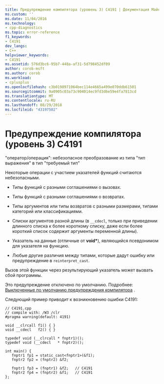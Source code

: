 ```yaml
---
title: Предупреждение компилятора (уровень 3) C4191 | Документация Майкрософт
ms.custom: ''
ms.date: 11/04/2016
ms.technology:
- cpp-diagnostics
ms.topic: error-reference
f1_keywords:
- C4191
dev_langs:
- C++
helpviewer_keywords:
- C4191
ms.assetid: 576d3bc6-95b7-448a-af31-5d798452df09
author: corob-msft
ms.author: corob
ms.workload:
- cplusplus
ms.openlocfilehash: c3b0198971064bec114e4665a499e070ddb61501
ms.sourcegitcommit: 9a0905c03a73c904014ec9fd3d6e59e4fa7813cd
ms.translationtype: MT
ms.contentlocale: ru-RU
ms.lasthandoff: 08/29/2018
ms.locfileid: "43197502"
---
```

# <a name="compiler-warning-level-3-c4191"></a>Предупреждение компилятора (уровень 3) C4191
"оператор/операция": небезопасное преобразование из типа "тип выражения" в тип "требуемый тип"  
  
 Некоторые операции с участием указателей функций считаются небезопасными.  
  
-   Типы функций с разными соглашениями о вызовах.  
  
-   Типы функций с разными соглашениями о возвратах.  
  
-   Типы аргументов или типы возвратов с разными размерами, типами категорий или классификациями.  
  
-   Списки аргументов разной длины (в `__cdecl`, только при приведении длинного списка к более короткому списку, даже если более короткий список содержит аргументы переменной длины).  
  
-   Указатель на данные (отличные от **void**<strong>\*</strong>), являющийся псевдонимом для указателя на функцию.  
  
-   Любые другие различия между типами, которые дадут ошибку или предупреждение в `reinterpret_cast`.  
  
 Вызов этой функции через результирующий указатель может вызвать сбой программы.  
  
 Это предупреждение отключено по умолчанию. Подробнее: [Выключенные по умолчанию предупреждения компилятора](../../preprocessor/compiler-warnings-that-are-off-by-default.md) .  
  
 Следующий пример приводит к возникновению ошибки C4191:  
  
```  
// C4191.cpp  
// compile with: /W3 /clr  
#pragma warning(default: 4191)  
  
void __clrcall f1() { }  
void __cdecl   f2() { }  
  
typedef void (__clrcall * fnptr1)();  
typedef void (__cdecl   * fnptr2)();  
  
int main() {  
   fnptr1 fp1 = static_cast<fnptr1>(&f1);  
   fnptr2 fp2 = (fnptr2) &f2;  
  
   fnptr1 fp3 = (fnptr1) &f2;   // C4191  
   fnptr2 fp4 = (fnptr2) &f1;   // C4191  
};  
```